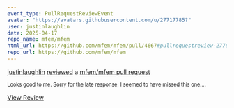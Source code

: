 ```yaml
---
event_type: PullRequestReviewEvent
avatar: "https://avatars.githubusercontent.com/u/27717785?"
user: justinlaughlin
date: 2025-04-17
repo_name: mfem/mfem
html_url: https://github.com/mfem/mfem/pull/4667#pullrequestreview-2776717347
repo_url: https://github.com/mfem/mfem
---
```


<a href='https://github.com/justinlaughlin' target='_blank'>justinlaughlin</a> <a href='https://github.com/mfem/mfem/pull/4667#pullrequestreview-2776717347' target='_blank'>reviewed</a> a <a href='https://github.com/mfem/mfem/pull/4667' target='_blank'>mfem/mfem pull request</a>

<small>Looks good to me. Sorry for the late response; I seemed to have missed this one....</small>

<a href='https://github.com/mfem/mfem/pull/4667#pullrequestreview-2776717347' target='_blank'>View Review</a>